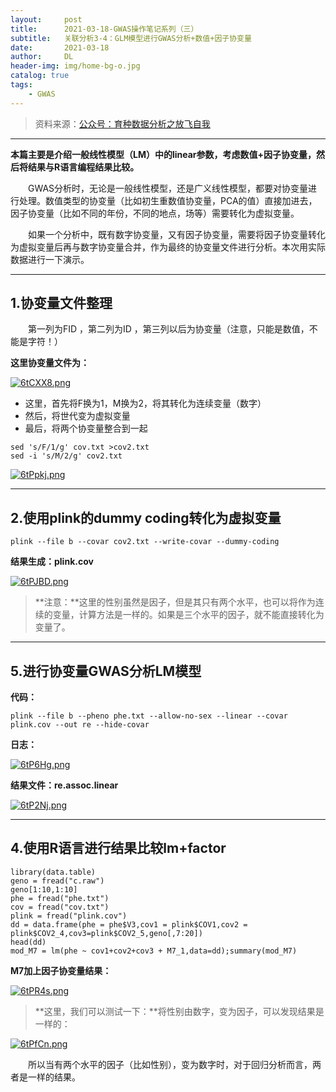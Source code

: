 ```yaml
---
layout:     post
title:      2021-03-18-GWAS操作笔记系列（三）
subtitle:   关联分析3-4：GLM模型进行GWAS分析+数值+因子协变量
date:       2021-03-18
author:     DL
header-img: img/home-bg-o.jpg
catalog: true
tags:
    - GWAS
---
```


> 资料来源：[公众号：育种数据分析之放飞自我](https://mp.weixin.qq.com/mp/appmsgalbum?action=getalbum&__biz=MzI0MTIzNjYwNQ==&scene=1&album_id=1336983097581207553&count=3&uin=&key=&devicetype=Windows+10+x64&version=6302012c&lang=zh_CN&ascene=1&fontgear=2)

---

**本篇主要是介绍一般线性模型（LM）中的linear参数，考虑数值+因子协变量，然后将结果与R语言编程结果比较。**

&emsp;&emsp;GWAS分析时，无论是一般线性模型，还是广义线性模型，都要对协变量进行处理。数值类型的协变量（比如初生重数值协变量，PCA的值）直接加进去，因子协变量（比如不同的年份，不同的地点，场等）需要转化为虚拟变量。

&emsp;&emsp;如果一个分析中，既有数字协变量，又有因子协变量，需要将因子协变量转化为虚拟变量后再与数字协变量合并，作为最终的协变量文件进行分析。本次用实际数据进行一下演示。

---

## 1.协变量文件整理

&emsp;&emsp;第一列为FID ，第二列为ID ，第三列以后为协变量（注意，只能是数值，不能是字符！）

**这里协变量文件为：**

[![6tCXX8.png](https://s3.ax1x.com/2021/03/11/6tCXX8.png)](https://imgtu.com/i/6tCXX8)

- 这里，首先将F换为1，M换为2，将其转化为连续变量（数字）
- 然后，将世代变为虚拟变量
- 最后，将两个协变量整合到一起

```
sed 's/F/1/g' cov.txt >cov2.txt
sed -i 's/M/2/g' cov2.txt 
```

[![6tPpkj.png](https://s3.ax1x.com/2021/03/11/6tPpkj.png)](https://imgtu.com/i/6tPpkj)

---

## 2.使用plink的dummy coding转化为虚拟变量

```
plink --file b --covar cov2.txt --write-covar --dummy-coding
```

**结果生成：plink.cov**

[![6tPJBD.png](https://s3.ax1x.com/2021/03/11/6tPJBD.png)](https://imgtu.com/i/6tPJBD)

> **注意：**这里的性别虽然是因子，但是其只有两个水平，也可以将作为连续的变量，计算方法是一样的。如果是三个水平的因子，就不能直接转化为变量了。

---

## 5.进行协变量GWAS分析LM模型

**代码：**

```
plink --file b --pheno phe.txt --allow-no-sex --linear --covar plink.cov --out re --hide-covar
```

**日志：**

[![6tP6Hg.png](https://s3.ax1x.com/2021/03/11/6tP6Hg.png)](https://imgtu.com/i/6tP6Hg)

**结果文件：re.assoc.linear**

[![6tP2Nj.png](https://s3.ax1x.com/2021/03/11/6tP2Nj.png)](https://imgtu.com/i/6tP2Nj)

---

## 4.使用R语言进行结果比较lm+factor

```
library(data.table)
geno = fread("c.raw")
geno[1:10,1:10]
phe = fread("phe.txt")
cov = fread("cov.txt")
plink = fread("plink.cov")
dd = data.frame(phe = phe$V3,cov1 = plink$COV1,cov2 = plink$COV2_4,cov3=plink$COV2_5,geno[,7:20])
head(dd)
mod_M7 = lm(phe ~ cov1+cov2+cov3 + M7_1,data=dd);summary(mod_M7)
```

**M7加上因子协变量结果：**

[![6tPR4s.png](https://s3.ax1x.com/2021/03/11/6tPR4s.png)](https://imgtu.com/i/6tPR4s)


> **这里，我们可以测试一下：**将性别由数字，变为因子，可以发现结果是一样的：

[![6tPfCn.png](https://s3.ax1x.com/2021/03/11/6tPfCn.png)](https://imgtu.com/i/6tPfCn)

&emsp;&emsp;所以当有两个水平的因子（比如性别），变为数字时，对于回归分析而言，两者是一样的结果。